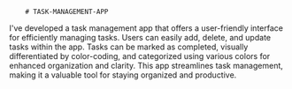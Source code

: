         # TASK-MANAGEMENT-APP
I've developed a task management app that offers a user-friendly interface for efficiently managing tasks. Users can easily add, delete, and update tasks within the app. Tasks can be marked as completed, visually differentiated by color-coding, and categorized using various colors for enhanced organization and clarity. This app streamlines task management, making it a valuable tool for staying organized and productive.
